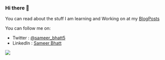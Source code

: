 ### Hi there 👋

You can read about the stuff I am learning and Working on at my [BlogPosts](https://bhattsameer.github.io)

You can follow me on:

- Twitter  : [@sameer_bhatt5](https://twitter.com/sameer_bhatt5)
- LinkedIn : [Sameer Bhatt](https://www.linkedin.com/in/bhatt-sameer)

![](https://komarev.com/ghpvc/?username=bhattsameer&color=brightgreen)
